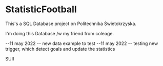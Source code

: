 # StatisticFootball
This's a SQL Database project on Politechnika Świetokrzyska. 

I'm doing this Database /w my friend from coleage. 


--11 may 2022 -- new data example to test
--11 may 2022 -- testing new trigger, which detect goals and update the statistics

SUII
